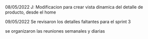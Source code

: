 

08/05/2022
J: Modificacion para crear vista dinamica del detalle de producto, desde el home


09/05/2022
Se revisaron los detalles faltantes para el sprint 3

se organizaron las reuniones semanales y diarias